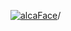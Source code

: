 [![alcaFace](https://camo.githubusercontent.com/2ee094c4af74cb0ec2e19388fccfb809837623e3/68747470733a2f2f7374617469632d63646e2e6a74766e772e6e65742f656d6f7469636f6e732f76312f3332383632362f312e30)](https://twitch.tv/Alca)/

<!--
# My "Popular" CodePens

<table>
	<tr>
		<th></th>
		<th>Title</th>
		<th>Last updated</th>
	</tr>
	<tr>
		<td><a href="https://codepen.io/Alca/pen/NWBGMvv" rel="nofollow"><img src="https://codepen.io/alca/pen/NWBGMvv/image/default.png" width="100" height="56.25"></a></td>
		<td><a href="https://codepen.io/Alca/pen/NWBGMvv" rel="nofollow">A Pen by Jacob Foster</a></td>
		<td>Dec 26, 2022</td>
	</tr>
	<tr>
		<td><a href="https://codepen.io/Alca/pen/XWBbavJ" rel="nofollow"><img src="https://codepen.io/alca/pen/XWBbavJ/image/default.png" width="100" height="56.25"></a></td>
		<td><a href="https://codepen.io/Alca/pen/XWBbavJ" rel="nofollow">A Pen by Jacob Foster</a></td>
		<td>Dec 23, 2022</td>
	</tr>
	<tr>
		<td><a href="https://codepen.io/Alca/pen/wvxvbmv" rel="nofollow"><img src="https://codepen.io/alca/pen/wvxvbmv/image/default.png" width="100" height="56.25"></a></td>
		<td><a href="https://codepen.io/Alca/pen/wvxvbmv" rel="nofollow">A Pen by Jacob Foster</a></td>
		<td>Dec 26, 2022</td>
	</tr>
	<tr>
		<td><a href="https://codepen.io/Alca/pen/eYjYxXe" rel="nofollow"><img src="https://codepen.io/alca/pen/eYjYxXe/image/default.png" width="100" height="56.25"></a></td>
		<td><a href="https://codepen.io/Alca/pen/eYjYxXe" rel="nofollow">A Pen by Jacob Foster</a></td>
		<td>Dec 20, 2022</td>
	</tr>
	<tr>
		<td><a href="https://codepen.io/Alca/pen/BaPaGVZ" rel="nofollow"><img src="https://codepen.io/alca/pen/BaPaGVZ/image/default.png" width="100" height="56.25"></a></td>
		<td><a href="https://codepen.io/Alca/pen/BaPaGVZ" rel="nofollow">A Pen by Jacob Foster</a></td>
		<td>Dec 23, 2022</td>
	</tr>
	<tr>
		<td><a href="https://codepen.io/Alca/pen/BaPaGYR" rel="nofollow"><img src="https://codepen.io/alca/pen/BaPaGYR/image/default.png" width="100" height="56.25"></a></td>
		<td><a href="https://codepen.io/Alca/pen/BaPaGYR" rel="nofollow">A Pen by Jacob Foster</a></td>
		<td>Dec 20, 2022</td>
	</tr>
	<tr>
		<td><a href="https://codepen.io/Alca/pen/YzjzNmN" rel="nofollow"><img src="https://codepen.io/alca/pen/YzjzNmN/image/default.png" width="100" height="56.25"></a></td>
		<td><a href="https://codepen.io/Alca/pen/YzjzNmN" rel="nofollow">A Pen by Jacob Foster</a></td>
		<td>Dec 19, 2022</td>
	</tr>
	<tr>
		<td><a href="https://codepen.io/Alca/pen/poZoNzj" rel="nofollow"><img src="https://codepen.io/alca/pen/poZoNzj/image/default.png" width="100" height="56.25"></a></td>
		<td><a href="https://codepen.io/Alca/pen/poZoNzj" rel="nofollow">A Pen by Jacob Foster</a></td>
		<td>Dec 19, 2022</td>
	</tr>
	<tr>
		<td><a href="https://codepen.io/Alca/pen/bGjGVwR" rel="nofollow"><img src="https://codepen.io/alca/pen/bGjGVwR/image/default.png" width="100" height="56.25"></a></td>
		<td><a href="https://codepen.io/Alca/pen/bGjGVwR" rel="nofollow">A Pen by Jacob Foster</a></td>
		<td>Dec 19, 2022</td>
	</tr>
	<tr>
		<td><a href="https://codepen.io/Alca/pen/PoBYYEZ" rel="nofollow"><img src="https://codepen.io/alca/pen/PoBYYEZ/image/default.png" width="100" height="56.25"></a></td>
		<td><a href="https://codepen.io/Alca/pen/PoBYYEZ" rel="nofollow">Advent of Code 2022 -...</a></td>
		<td>Dec 16, 2022</td>
	</tr>
</table>

---

###### Last updated: Mon, 26 Dec 2022 05:01:18 GMT
-->
